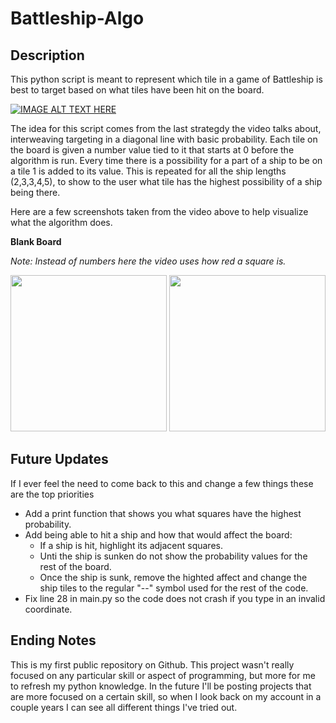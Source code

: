 # Battleship-Algo
## Description
This python script is meant to represent which tile in a game of Battleship is best to target based on what tiles have been hit on the board.

[![IMAGE ALT TEXT HERE](https://img.youtube.com/vi/8FctDuTfcO8/0.jpg)](https://www.youtube.com/watch?v=8FctDuTfcO8)

The idea for this script comes from the last strategdy the video talks about, interweaving targeting in a diagonal line with basic probability. Each tile on the board is given a number value tied to it that starts at 0 before the algorithm is run. Every time there is a possibility for a part of a ship to be on a tile 1 is added to its value. This is repeated for all the ship lengths (2,3,3,4,5), to show to the user what tile has the highest possibility of a ship being there.

Here are a few screenshots taken from the video above to help visualize what the algorithm does.

**Blank Board**

*Note: Instead of numbers here the video uses how red a square is.*

<img src = "https://i.gyazo.com/bfa7ebc0927189404cf73c4f761a39f1.png" width = "250" length = "250"> <img src = "https://i.gyazo.com/61ceb6f60984af6b33e891d744148600.png" width = "250" lenght = "250">


## Future Updates
If I ever feel the need to come back to this and change a few things these are the top priorities 
* Add a print function that shows you what squares have the highest probability.
* Add being able to hit a ship and how that would affect the board:
   * If a ship is hit, highlight its adjacent squares.
   * Unti the ship is sunken do not show the probability values for the rest of the board.
   * Once the ship is sunk, remove the highted affect and change the ship tiles to the regular "--" symbol used for the rest of the code.
* Fix line 28 in main.py so the code does not crash if you type in an invalid coordinate.


## Ending Notes
This is my first public repository on Github. This project wasn't really focused on any particular skill or aspect of programming, but more for me to refresh my python knowledge. In the future I'll be posting projects that are more focused on a certain skill, so when I look back on my account in a couple years I can see all different things I've tried out.
